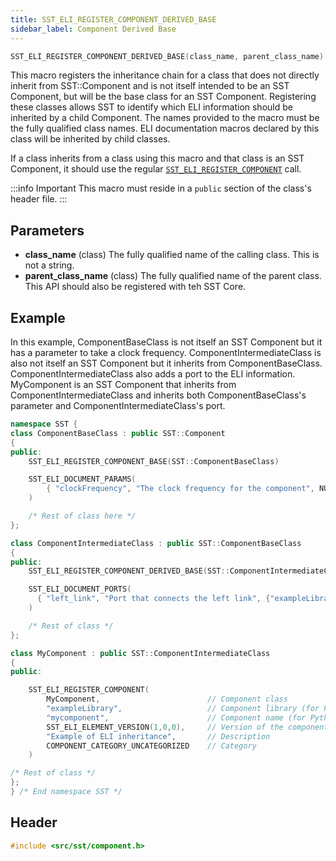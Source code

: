```yaml
---
title: SST_ELI_REGISTER_COMPONENT_DERIVED_BASE
sidebar_label: Component Derived Base
---
```


```cpp
SST_ELI_REGISTER_COMPONENT_DERIVED_BASE(class_name, parent_class_name)
```

This macro registers the inheritance chain for a class that does not directly inherit from SST::Component and is not itself intended to be an SST Component, but will be the base class for an SST Component. Registering these classes allows SST to identify which ELI information should be inherited by a child Component. The names provided to the macro must be the fully qualified class names. ELI documentation macros declared by this class will be inherited by child classes.

If a class inherits from a class using this macro and that class is an SST Component, it should use the regular [`SST_ELI_REGISTER_COMPONENT`](sst_eli_register_component) call. 

:::info Important
This macro must reside in a `public` section of the class's header file.
:::

## Parameters
* **class_name** (class) The fully qualified name of the calling class. This is not a string.
* **parent_class_name** (class) The fully qualified name of the parent class. This API should also be registered with teh SST Core. 

## Example

In this example, ComponentBaseClass is not itself an SST Component but it has a parameter to take a clock frequency. ComponentIntermediateClass is also not itself an SST Component but it inherits from ComponentBaseClass. ComponentIntermediateClass also adds a port to the ELI information. MyComponent is an SST Component that inherits from ComponentIntermediateClass and inherits both ComponentBaseClass's parameter and ComponentIntermediateClass's port.

```cpp
namespace SST {
class ComponentBaseClass : public SST::Component
{
public:
    SST_ELI_REGISTER_COMPONENT_BASE(SST::ComponentBaseClass)

    SST_ELI_DOCUMENT_PARAMS(
        { "clockFrequency", "The clock frequency for the component", NULL }
    )

    /* Rest of class here */
};

class ComponentIntermediateClass : public SST::ComponentBaseClass
{
public:
    SST_ELI_REGISTER_COMPONENT_DERIVED_BASE(SST::ComponentIntermediateClass, SST::ComponentBaseClass)

    SST_ELI_DOCUMENT_PORTS(
      { "left_link", "Port that connects the left link", {"exampleLibrary.event" } }
    )

    /* Rest of class */
};

class MyComponent : public SST::ComponentIntermediateClass
{
public:

    SST_ELI_REGISTER_COMPONENT(
        MyComponent,                        // Component class
        "exampleLibrary",                   // Component library (for Python/library lookup)
        "mycomponent",                      // Component name (for Python/library lookup)
        SST_ELI_ELEMENT_VERSION(1,0,0),     // Version of the component (not related to SST version)
        "Example of ELI inheritance",       // Description
        COMPONENT_CATEGORY_UNCATEGORIZED    // Category
    )

/* Rest of class */
};
} /* End namespace SST */
```

## Header
```cpp
#include <src/sst/component.h>
```